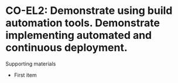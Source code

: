 # CO-EL2:  	Demonstrate using build automation tools. Demonstrate implementing automated and continuous deployment. 

Supporting materials

* First item